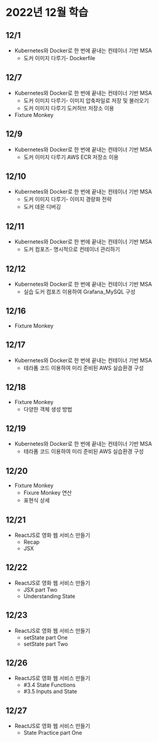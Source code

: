 # 2022년 12월 학습

## 12/1

- Kubernetes와 Docker로 한 번에 끝내는 컨테이너 기반 MSA
  - 도커 이미지 다루기- Dockerfile

## 12/7

- Kubernetes와 Docker로 한 번에 끝내는 컨테이너 기반 MSA
  - 도커 이미지 다루기- 이미지 압축파일로 저장 및 불러오기
  - 도커 이미지 다루기 도커허브 저장소 이용
- Fixture Monkey

## 12/9

- Kubernetes와 Docker로 한 번에 끝내는 컨테이너 기반 MSA
  - 도커 이미지 다루기 AWS ECR 저장소 이용

## 12/10

- Kubernetes와 Docker로 한 번에 끝내는 컨테이너 기반 MSA
  - 도커 이미지 다루기- 이미지 경량화 전략
  - 도커 데몬 디버깅

## 12/11

- Kubernetes와 Docker로 한 번에 끝내는 컨테이너 기반 MSA
  - 도커 컴포즈- 명시적으로 컨테이너 관리하기

## 12/12

- Kubernetes와 Docker로 한 번에 끝내는 컨테이너 기반 MSA
  - 실습 도커 컴포즈 이용하여 Grafana_MySQL 구성

## 12/16

- Fixture Monkey

## 12/17

- Kubernetes와 Docker로 한 번에 끝내는 컨테이너 기반 MSA
  - 테라폼 코드 이용하여 미리 준비된 AWS 실습환경 구성

## 12/18

- Fixture Monkey
  - 다양한 객체 생성 방법

## 12/19

- Kubernetes와 Docker로 한 번에 끝내는 컨테이너 기반 MSA
  - 테라폼 코드 이용하여 미리 준비된 AWS 실습환경 구성

## 12/20

- Fixture Monkey
  - Fixure Monkey 연산
  - 표현식 상세

## 12/21

- ReactJS로 영화 웹 서비스 만들기
  - Recap
  - JSX

## 12/22

- ReactJS로 영화 웹 서비스 만들기
  - JSX part Two
  - Understanding State

## 12/23

- ReactJS로 영화 웹 서비스 만들기
  - setState part One
  - setState part Two

## 12/26

- ReactJS로 영화 웹 서비스 만들기
  - #3.4 State Functions
  - #3.5 Inputs and State

## 12/27

- ReactJS로 영화 웹 서비스 만들기
  - State Practice part One
